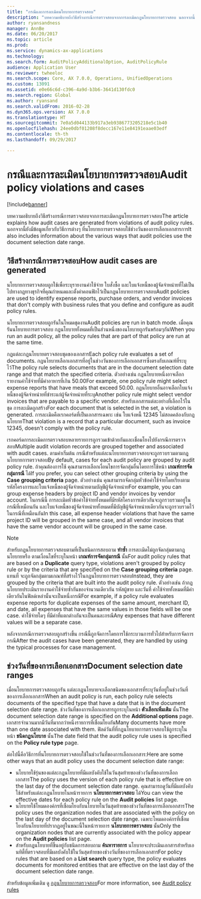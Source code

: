 ```yaml
---
title: "กรณีและการละเมิดนโยบายการตรวจสอบ"
description: "บทความอธิบายถึงวิธีสร้างกรณีการตรวจสอบจากการละเมิดกฎนโยบายการตรวจสอบ นอกจากนี้ยังมีข้อมูลเกี่ยวกับวิธีการต่างๆ ที่นโยบายการตรวจสอบใช้ช่วงวันของการเลือกเอกสารการ"
author: ryansandness
manager: AnnBe
ms.date: 06/20/2017
ms.topic: article
ms.prod: 
ms.service: dynamics-ax-applications
ms.technology: 
ms.search.form: AuditPolicyAdditionalOption, AuditPolicyRule
audience: Application User
ms.reviewer: twheeloc
ms.search.scope: Core, AX 7.0.0, Operations, UnifiedOperations
ms.custom: 13091
ms.assetid: e0e66c6d-c396-4a9d-b3b6-3641d130fdc0
ms.search.region: Global
ms.author: ryansand
ms.search.validFrom: 2016-02-28
ms.dyn365.ops.version: AX 7.0.0
ms.translationtype: HT
ms.sourcegitcommit: 7e0a5d044133b917a3eb9386773205218e5c1b40
ms.openlocfilehash: 24ee0dbf01208f8decc167e11e84191eaae03edf
ms.contentlocale: th-th
ms.lasthandoff: 09/29/2017

---
```


# <a name="audit-policy-violations-and-cases"></a><span data-ttu-id="521dc-104">กรณีและการละเมิดนโยบายการตรวจสอบ</span><span class="sxs-lookup"><span data-stu-id="521dc-104">Audit policy violations and cases</span></span>

[!include[banner](../includes/banner.md)]


<span data-ttu-id="521dc-105">บทความอธิบายถึงวิธีสร้างกรณีการตรวจสอบจากการละเมิดกฎนโยบายการตรวจสอบ</span><span class="sxs-lookup"><span data-stu-id="521dc-105">The article explains how audit cases are generated from violations of audit policy rules.</span></span> <span data-ttu-id="521dc-106">นอกจากนี้ยังมีข้อมูลเกี่ยวกับวิธีการต่างๆ ที่นโยบายการตรวจสอบใช้ช่วงวันของการเลือกเอกสารการ</span><span class="sxs-lookup"><span data-stu-id="521dc-106">It also includes information about the various ways that audit policies use the document selection date range.</span></span>

<a name="how-audit-cases-are-generated"></a><span data-ttu-id="521dc-107">วิธีสร้างกรณีการตรวจสอบ</span><span class="sxs-lookup"><span data-stu-id="521dc-107">How audit cases are generated</span></span>
-----------------------------

<span data-ttu-id="521dc-108">นโยบายการตรวจสอบถูกใช้เพื่อระบุรายงานค่าใช้จ่าย ใบสั่งซื้อ และใบแจ้งหนี้ของผู้จัดจำหน่ายที่ไม่เป็นไปทางกฎทางธุรกิจที่คุณกำหนดและตั้งค่าคอนฟิกไว้เป็นกฎนโยบายการตรวจสอบ</span><span class="sxs-lookup"><span data-stu-id="521dc-108">Audit policies are used to identify expense reports, purchase orders, and vendor invoices that don't comply with business rules that you define and configure as audit policy rules.</span></span> 

<span data-ttu-id="521dc-109">นโยบายการตรวจสอบถูกรันในโหมดชุดงาน</span><span class="sxs-lookup"><span data-stu-id="521dc-109">Audit policies are run in batch mode.</span></span> <span data-ttu-id="521dc-110">เมื่อคุณรันนโยบายการตรวจสอบ กฎนโยบายทั้งหมดที่เป็นส่วนหนึ่งของนโยบายถูกรันพร้อมๆกัน</span><span class="sxs-lookup"><span data-stu-id="521dc-110">When you run an audit policy, all the policy rules that are part of that policy are run at the same time.</span></span>

<span data-ttu-id="521dc-111">กฎแต่ละกฎนโยบายตรวจสอบชุดของเอกสาร</span><span class="sxs-lookup"><span data-stu-id="521dc-111">Each policy rule evaluates a set of documents.</span></span> <span data-ttu-id="521dc-112">กฎนโยบายเลือกเอกสารที่อยู่ในช่วงวันของการเลือกเอกสารซึ่งตรงกับเกณฑ์ที่ระบุไว้</span><span class="sxs-lookup"><span data-stu-id="521dc-112">The policy rule selects documents that are in the document selection date range and that match the specified criteria.</span></span> <span data-ttu-id="521dc-113">ตัวอย่างเช่น กฎนโยบายหนึ่งอาจเลือกรายงานค่าใช้จ่ายที่มีค่าอาหารที่เกิน 50.00</span><span class="sxs-lookup"><span data-stu-id="521dc-113">For example, one policy rule might select expense reports that have meals that exceed 50.00.</span></span> <span data-ttu-id="521dc-114">กฎนโยบายอื่นอาจเลือกใบแจ้งหนี้ของผู้จัดจำหน่ายที่ชำระแก่ผู้จัดจำหน่ายที่ระบุ</span><span class="sxs-lookup"><span data-stu-id="521dc-114">Another policy rule might select vendor invoices that are payable to a specific vendor.</span></span> <span data-ttu-id="521dc-115">สำหรับเอกสารแต่ละอย่างที่เลือกไว้ในชุด การละเมิดถูกสร้าง</span><span class="sxs-lookup"><span data-stu-id="521dc-115">For each document that is selected in the set, a violation is generated.</span></span> <span data-ttu-id="521dc-116">การละเมิดคือเรกคอร์ดที่เป็นเอกสารเฉพาะ เช่น ใบแจ้งหนี้ 12345 ไม่สอดคล้องกับกฎนโยบาย</span><span class="sxs-lookup"><span data-stu-id="521dc-116">That violation is a record that a particular document, such as invoice 12345, doesn't comply with the policy rule.</span></span> 

<span data-ttu-id="521dc-117">เรกคอร์ดการละเมิดการตรวจสอบหลายรายการถูกรวมเข้าด้วยกันและเชื่อมโยงไปยังกรณีการตรวจสอบ</span><span class="sxs-lookup"><span data-stu-id="521dc-117">Multiple audit violation records are grouped together and associated with audit cases.</span></span> <span data-ttu-id="521dc-118">ตามค่าเริ่มต้น กรณีสำหรับแต่ละนโยบายการตรวจสอบจะถูกรวบรวมตามกฎนโยบายการตรวจสอบ</span><span class="sxs-lookup"><span data-stu-id="521dc-118">By default, cases for each audit policy are grouped by audit policy rule.</span></span> <span data-ttu-id="521dc-119">ถ้าคุณต้องการใช้ คุณสามารถเลือกเงื่อนไขการจัดกลุ่มอื่นโดยการใช้หน้า **เกณฑ์การจัดกลุ่มกรณี** ได้</span><span class="sxs-lookup"><span data-stu-id="521dc-119">If you prefer, you can select other grouping criteria by using the **Case grouping criteria** page.</span></span> <span data-ttu-id="521dc-120">ตัวอย่างเช่น คุณสามารถจัดกลุ่มหัวข้อค่าใช้จ่ายโดยเรียงตามรหัสโครงการและใบแจ้งหนี้ของผู้จัดจำหน่ายตามบัญชีผู้จัดจำหน่าย</span><span class="sxs-lookup"><span data-stu-id="521dc-120">For example, you can group expense headers by project ID and vendor invoices by vendor account.</span></span> <span data-ttu-id="521dc-121">ในกรณีนี้ การละเมิดหัวข้อค่าใช้จ่ายทั้งหมดที่มีรหัสโครงการเดียวกันจะถูกรวบรวมอยู่ในกรณีที่เหมือนกัน และใบแจ้งหนี้ของผู้จัดจำหน่ายทั้งหมดที่มีบัญชีผู้จัดจำหน่ายเดียวกันจะถูกรวบรวมไว้ในกรณีที่เหมือนกัน</span><span class="sxs-lookup"><span data-stu-id="521dc-121">In this case, all expense header violations that have the same project ID will be grouped in the same case, and all vendor invoices that have the same vendor account will be grouped in the same case.</span></span> 

> [!NOTE]
> <span data-ttu-id="521dc-122">สำหรับกฎนโยบายการตรวจสอบตามที่เป็นชนิดการสอบถาม **ทำซ้ำ** การละเมิดไม่ถูกจัดกลุ่มตามกฎนโยบายหรือ ตามเงื่อนไขที่ระบุในหน้า **เกณฑ์การจัดกลุ่มกรณี** นั้น</span><span class="sxs-lookup"><span data-stu-id="521dc-122">For audit policy rules that are based on a **Duplicate** query type, violations aren't grouped by policy rule or by the criteria that are specified on the **Case grouping criteria** page.</span></span> <span data-ttu-id="521dc-123">แทนที่ จะถูกจัดกลุ่มตามเกณฑ์ที่สร้างไว้ในกฎนโยบายการตรวจสอบ</span><span class="sxs-lookup"><span data-stu-id="521dc-123">Instead, they are grouped by the criteria that are built into the audit policy rule.</span></span> <span data-ttu-id="521dc-124">ตัวอย่างเช่น ถ้ากฎนโยบายประเมินรายงานค่าใช้จ่ายซ้ำกันของจำนวนเดียวกัน รหัสผู้ขาย และวันที่ ค่าใช้จ่ายทั้งหมดที่มีค่าเดียวกันในฟิลด์เหล่านั้นจะเป็นหนึ่งกรณี</span><span class="sxs-lookup"><span data-stu-id="521dc-124">For example, if a policy rule evaluates expense reports for duplicate expenses of the same amount, merchant ID, and date, all expenses that have the same values in those fields will be one case.</span></span> <span data-ttu-id="521dc-125">ค่าใช้จ่ายใดๆ ที่มีค่าที่แตกต่างกันจะเป็นคนละกรณี</span><span class="sxs-lookup"><span data-stu-id="521dc-125">Any expenses that have different values will be a separate case.</span></span>

<span data-ttu-id="521dc-126">หลังจากกรณีการตรวจสอบถูกสร้างขึ้น กรณีนี้ถูกจัดการโดยการใช้กระบวนการทั่วไปสำหรับการจัดการกรณี</span><span class="sxs-lookup"><span data-stu-id="521dc-126">After the audit cases have been generated, they are handled by using the typical processes for case management.</span></span>

## <a name="document-selection-date-ranges"></a><span data-ttu-id="521dc-127">ช่วงวันที่ของการเลือกเอกสาร</span><span class="sxs-lookup"><span data-stu-id="521dc-127">Document selection date ranges</span></span>
<span data-ttu-id="521dc-128">เมื่อนโยบายการตรวจสอบถูกรัน แต่ละกฎนโยบายจะเลือกชนิดของเอกสารที่ระบุวันที่อยู่ในช่วงวันที่ของการเลือกเอกสาร</span><span class="sxs-lookup"><span data-stu-id="521dc-128">When an audit policy is run, each policy rule selects documents of the specified type that have a date that is in the document selection date range.</span></span> <span data-ttu-id="521dc-129">ช่วงวันที่ของการเลือกเอกสารถูกระบุในหน้า **ตัวเลือกเพิ่มเติม** นั้น</span><span class="sxs-lookup"><span data-stu-id="521dc-129">The document selection date range is specified on the **Additional options** page.</span></span> <span data-ttu-id="521dc-130">เอกสารจำนวนมากมีวันที่มากกว่าหนึ่งรายการที่เชื่อมโยงกัน</span><span class="sxs-lookup"><span data-stu-id="521dc-130">Many documents have more than one date associated with them.</span></span> <span data-ttu-id="521dc-131">ฟิลด์วันที่ที่กฎนโยบายการตรวจสอบใช้ถูกระบุในหน้า **ชนิดกฏนโยบาย** นั้น</span><span class="sxs-lookup"><span data-stu-id="521dc-131">The date field that the audit policy rule uses is specified on the **Policy rule type** page.</span></span>

<span data-ttu-id="521dc-132">ต่อไปนี้คือวิธีการที่นโยบายการตรวจสอบใช้ในช่วงวันที่ของการเลือกเอกสาร:</span><span class="sxs-lookup"><span data-stu-id="521dc-132">Here are some other ways that an audit policy uses the document selection date range:</span></span>

-   <span data-ttu-id="521dc-133">นโยบายใช้รุ่นของแต่ละกฎนโยบายที่มีผลบังคับใช้ในวันสุดท้ายของช่วงวันที่ของการเลือกเอกสาร</span><span class="sxs-lookup"><span data-stu-id="521dc-133">The policy uses the version of each policy rule that is effective on the last day of the document selection date range.</span></span> <span data-ttu-id="521dc-134">คุณสามารถดูวันที่มีผลบังคับใช้สำหรับแต่ละกฎนโยบายในหน้ารายการ **นโยบายการตรวจสอบ** ได้</span><span class="sxs-lookup"><span data-stu-id="521dc-134">You can view the effective dates for each policy rule on the **Audit policies** list page.</span></span>
-   <span data-ttu-id="521dc-135">นโยบายใช้โหมดองค์กรที่เชื่อมโยงกับนโยบายในวันสุดท้ายของช่วงวันที่ของการเลือกเอกสาร</span><span class="sxs-lookup"><span data-stu-id="521dc-135">The policy uses the organization nodes that are associated with the policy on the last day of the document selection date range.</span></span> <span data-ttu-id="521dc-136">เฉพาะโหมดองค์กรที่เชื่อมโยงกับนโยบายที่ปรากฏอยู่ในขณะนี้ในหน้ารายการ **นโยบายการตรวจสอบ** นั้น</span><span class="sxs-lookup"><span data-stu-id="521dc-136">Only the organization nodes that are currently associated with the policy appear on the **Audit policies** list page.</span></span>
-   <span data-ttu-id="521dc-137">สำหรับกฎนโยบายที่ขึ้นอยู่กับชนิดการสอบถาม **ค้นหารายการ** นโยบายจะประเมินเอกสารสำหรับเอนทิตี้ที่ตรวจสอบที่มีผลบังคับใช้ในวันสุดท้ายของช่วงวันที่ของการเลือกเอกสาร</span><span class="sxs-lookup"><span data-stu-id="521dc-137">For policy rules that are based on a **List search** query type, the policy evaluates documents for monitored entities that are effective on the last day of the document selection date range.</span></span>


<span data-ttu-id="521dc-138">สำหรับข้อมูลเพิ่มเติม ดู [กฎนโยบายการตรวจสอบ](audit-policy-rules.md)</span><span class="sxs-lookup"><span data-stu-id="521dc-138">For more information, see [Audit policy rules](audit-policy-rules.md)</span></span>




